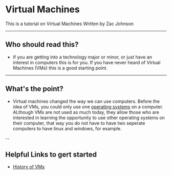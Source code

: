 # Virtual Machines
This is a tutorial on Virtual Machines
Written by Zac Johnson

---

## Who should read this?
- If you are getting into a technology major or minor, or just have an interest in computers this is for you. If you have never heard of Virtual Machines (VMs) this is a good starting point.

---

## What's the point?
- Virtual machines changed the way we can use computers. Before the idea of VMs, you could only use one [operating systems](https://en.wikipedia.org/wiki/Operating_system) on a computer. ALthough VMs are not used as much today, they allow those who are interested in learning the opportunity to use other operating systems on their computer, that way you do not have to have two seperate computers to have linux and windows, for example. 

--

## Helpful Links to gert started

* [History of VMs](History.md)
